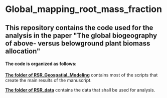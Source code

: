 # Global_mapping_root_mass_fraction

## This repository contains the code used for the analysis in the paper "The global biogeography of above- versus belowground plant biomass allocation"

#### The code is organized as follows:

[**The folder of RSR_Geospatial_Modeling**](https://github.com/haozhima95/Global_mapping_root_shoot_ratio/tree/master/RSR_Geospatial_Modeling) contains most of the scripts that create the main results of the manuscript.

[**The folder of RSR_data**](https://github.com/haozhima95/Global_mapping_root_shoot_ratio/tree/master/RSR_data) contains the data that shall be used for analysis.
